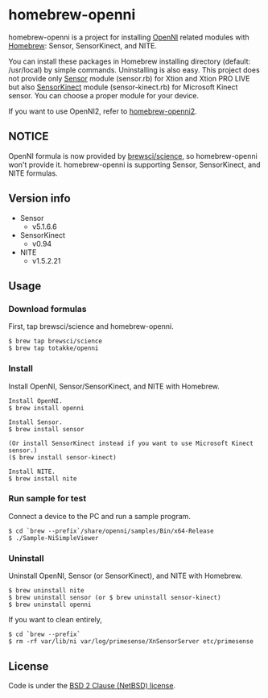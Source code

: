 # homebrew-openni

homebrew-openni is a project for installing [OpenNI][openni] related modules with [Homebrew][homebrew]: Sensor, SensorKinect, and NITE.

You can install these packages in Homebrew installing directory (default: /usr/local) by simple commands.
Uninstalling is also easy.
This project does not provide only [Sensor][sensor] module (sensor.rb) for Xtion and Xtion PRO LIVE but also [SensorKinect][sensor-kinect] module (sensor-kinect.rb) for Microsoft Kinect sensor.
You can choose a proper module for your device.

If you want to use OpenNI2, refer to [homebrew-openni2][homebrew-openni2].

## NOTICE

OpenNI formula is now provided by [brewsci/science](https://github.com/brewsci/homebrew-science), so homebrew-openni won't provide it.
homebrew-openni is supporting Sensor, SensorKinect, and NITE formulas.

## Version info

* Sensor
    * v5.1.6.6
* SensorKinect
    * v0.94
* NITE
    * v1.5.2.21

## Usage

### Download formulas

First, tap brewsci/science and homebrew-openni.

    $ brew tap brewsci/science
    $ brew tap totakke/openni

### Install

Install OpenNI, Sensor/SensorKinect, and NITE with Homebrew.

    Install OpenNI.
    $ brew install openni

    Install Sensor.
    $ brew install sensor

    (Or install SensorKinect instead if you want to use Microsoft Kinect sensor.)
    ($ brew install sensor-kinect)

    Install NITE.
    $ brew install nite

### Run sample for test

Connect a device to the PC and run a sample program.

    $ cd `brew --prefix`/share/openni/samples/Bin/x64-Release
    $ ./Sample-NiSimpleViewer

### Uninstall

Uninstall OpenNI, Sensor (or SensorKinect), and NITE with Homebrew.

    $ brew uninstall nite
    $ brew uninstall sensor (or $ brew uninstall sensor-kinect)
    $ brew uninstall openni

If you want to clean entirely,

    $ cd `brew --prefix`
    $ rm -rf var/lib/ni var/log/primesense/XnSensorServer etc/primesense

## License

Code is under the [BSD 2 Clause (NetBSD) license][license].

[openni]:http://openni.org/
[homebrew]:http://mxcl.github.com/homebrew/
[sensor]:https://github.com/PrimeSense/Sensor
[sensor-kinect]:https://github.com/ruedigerH2/SensorKinect/
[homebrew-openni2]:https://github.com/totakke/homebrew-openni2
[license]:https://github.com/totakke/homebrew-openni/blob/master/LICENSE
